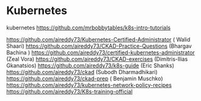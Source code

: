 # Kubernetes
kubernetes
https://github.com/mrbobbytables/k8s-intro-tutorials 


https://github.com/aireddy73/Kubernetes-Certified-Administrator ( Walid Shaari)
https://github.com/aireddy73/CKAD-Practice-Questions  (Bhargav Bachina )
https://github.com/aireddy73/certified-kubernetes-administrator  (Zeal Vora)
https://github.com/aireddy73/CKAD-exercises  (Dimitris-Ilias Gkanatsios)
https://github.com/aireddy73/k8s-guide  (Eric Shanks) 
https://github.com/aireddy73/ckad  (Subodh Dharmadhikari)
https://github.com/aireddy73/ckad-prep ( Benjamin Muschko)
https://github.com/aireddy73/kubernetes-network-policy-recipes 
https://github.com/aireddy73/K8s-training-official


